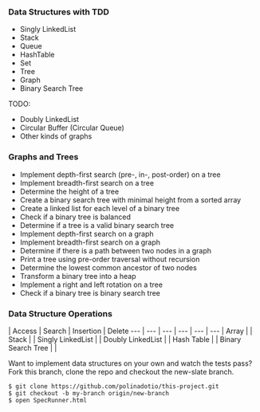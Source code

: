 ### Data Structures with TDD

- Singly LinkedList
- Stack
- Queue
- HashTable
- Set
- Tree
- Graph
- Binary Search Tree

TODO:

- Doubly LinkedList
- Circular Buffer (Circular Queue)
- Other kinds of graphs

### Graphs and Trees

- Implement depth-first search (pre-, in-, post-order) on a tree
- Implement breadth-first search on a tree
- Determine the height of a tree
- Create a binary search tree with minimal height from a sorted array
- Create a linked list for each level of a binary tree
- Check if a binary tree is balanced
- Determine if a tree is a valid binary search tree
- Implement depth-first search on a graph
- Implement breadth-first search on a graph
- Determine if there is a path between two nodes in a graph
- Print a tree using pre-order traversal without recursion
- Determine the lowest common ancestor of two nodes
- Transform a binary tree into a heap
- Implement a right and left rotation on a tree
- Check if a binary tree is binary search tree





### Data Structure Operations

 | Access | Search | Insertion | Delete
--- | --- | --- | --- | --- | --- | 
Array |  | 
Stack |  | 
Singly LinkedList |  | 
Doubly LinkedList |  |
Hash Table |  |
Binary Search Tree |  |

Want to implement data structures on your own and watch the tests pass? Fork this branch, clone the repo and checkout the new-slate branch.

```
$ git clone https://github.com/polinadotio/this-project.git
$ git checkout -b my-branch origin/new-branch
$ open SpecRunner.html
```
